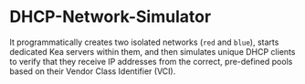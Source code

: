 # DHCP-Network-Simulator
It programmatically creates two isolated networks (`red` and `blue`), starts dedicated Kea servers within them, and then simulates unique DHCP clients to verify that they receive IP addresses from the correct, pre-defined pools based on their Vendor Class Identifier (VCI).
